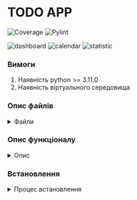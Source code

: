 # TODO APP

![Coverage](https://github.com/vaskinb/todoapp/actions/workflows/coverage.yml/badge.svg)
![Pylint](https://github.com/vaskinb/todoapp/releases/download/badge/pylint.svg)

![dashboard](https://github.com/user-attachments/assets/615f058a-2fda-4d64-8e16-3832553fca2f)
![calendar](https://github.com/user-attachments/assets/923a9a4f-01df-4e83-b945-851ca4c5b066)
![statistic](https://github.com/user-attachments/assets/ed860a72-b3ec-462d-a62a-7b2ef08e8f67)


### Вимоги

1. Наявність python >= 3.11.0
2. Наявність віртуального середовища

### Опис файлів
<details><summary>Файли</summary>

* `app` - основний каталог роботи с додатком
* * `app/auth/` - директорія з файлами для авторизації, автентифікації та 
    реєстрації користувачів
* * `app/main/` - директорія з файлами представлень додатку
* * `app/static/` - директорія зі статичними файлами
* * `app/templates/` - директорія з HTML-шаблонами для відображення
* * `app/utils/` - директорія з утилітами
* * `app/app.py` - основний файл для створення та налаштування Flask-додатку
* * `app/models.py` - моделі бази даних
* `.gitignore` - файл с налаштуваннями для GIT
* `config.py` - файл з базовими налаштуваннями конфігурації додатку
* `manage.py` - файл для керування додатком та виконання команд
* `README.md` - файл з описом проєкту, інструкцією з налаштування та 
використання
* `requirements.txt` - файл з бібліотеками для встановлення
* `run.sh` - файл для запуску допоміжних сервісів та тестів
* `wsgi.ini` - конфігураційний файл для запуску додатку через uWSGI 
* `wsgi.py` - точка входу для запуску додатку через wsgi
</details>

### Опис функціоналу

<details><summary>Опис</summary>

Програма являє собою комплексний інструмент для керування задачами, який 
складається з 3-х основних модулів:

#### 1. Dashboard

**Основні можливості:**

- **Створення задач:**  
  Користувач може створити нову задачу, заповнивши форму (TaskForm). 
При створенні задачі вказується заголовок, опис, дата виконання (due_date) та
початковий статус (за замовчуванням — _pending_).

- **Відображення задач:**  
  Задачі користувача відображаються у вигляді таблиці з наступними категоріями:
  - **All:** відображаються всі задачі.
  - **Pending:** задачі, що ще не почали виконуватись.
  - **Active:** задачі, над якими ведеться робота.
  - **Completed:** задачі, що були виконані.

- **Редагування та зміна статусів:**  
  Для кожної задачі доступні дії: 
редагування, видалення, зміна статусу (через кнопки "Start", "Done", "Undo"). 
Це дозволяє швидко коригувати інформацію про задачу або перемикати її стан.

- **RESTful API:**  
  Реалізовані маршрути для:
- ***створення (`/tasks/add`)***, 
- ***отримання (`/tasks/get/<task_id>`)***, 
- ***редагування (`/tasks/edit/<task_id>`)***, 
- ***видалення (`/tasks/delete/<task_id>`)***, 
- ***зміни статусу задачі (`/tasks/set_status/<task_id>`)***.

#### 2. Calendar

**Основні можливості:**

- **Інтеграція з FullCalendar:**  
  Модуль календаря використовує FullCalendar для візуалізації задач,
що дозволяє користувачу бачити задачі, розташовані за датами.

- **Drag & Drop:**  
  Реалізовано можливість перетягувати задачі між датами безпосередньо в
календарі, що спрощує планування і зміну дат виконання.

- **Створення та редагування:**  
  За допомогою календарного інтерфейсу користувач може створювати нові задачі 
або редагувати існуючі, використовуючи форму.

- **Зміна статусів:**  
  Користувач може змінювати статус задачі прямо в календарі.

#### 3. Statistic

**Основні можливості:**

- **Агрегація статистики:**  
  Модуль збирає та агрегує дані по задачах користувача. 
Формуються такі основні показники:
  - Загальна кількість задач.
  - Кількість задач у статусах `pending`, `active` та `completed`.

- **Динамічні графіки:**  
  Побудова двох типів графіків:
  - **Щоденна статистика:**  
    Графік, що відображає дані за останні 7 днів, де для кожного дня вказується
загальна кількість задач та кількість виконаних.
  - **Щотижнева статистика:**  
    Графік, що відображає дані за останні 4 тижні, де для кожного тижня 
відображаються загальна кількість задач та кількість виконаних.

</details>

### Встановлення

<details><summary>Процеc встановлення</summary>

#### Оновлення
* Оновлення сервера

``` shell
apt update && apt upgrade -y
```


#### PostgreSQL
* Встановлення PostgreSQL
```shell
apt install postgresql postgresql-contrib
```

* Створення БД PostgreSQL
```
$ sudo -u postgres psql
postgres=# create database limitless;
postgres=# create user todoapp with encrypted password 'todoapp';
postgres=# grant all privileges on database todoapp to todoapp;
```

* Створення тестової БД PostgreSQL (для локального тестування)
```
$ sudo -u postgres psql
postgres=# create database todoapp_test;
postgres=# create user todoapp_test with encrypted password 'todoapp_test';
postgres=# grant all privileges on database todoapp_test to todoapp_test;
```

* Створення міграцій БД
```
$ ./run.sh db init
$ ./run.sh db migrate
$ ./run.sh db upgrade
```


#### Supervisor
* Встановлення supervisor

``` shell
apt install supervisor
```

* Налаштування supervisor
```txt
[program:app]
command=/root/todoapp/venv/bin/uwsgi --ini /root/todoapp/wsgi_admin.ini --chdir /root/todoapp
autostart=true
autorestart=true
stopasgroup=true
stopsignal=QUIT
stderr_logfile=/var/log/%(program_name)s.log
stdout_logfile=/var/log/%(program_name)s.log
```

#### Project
* Встановлення git та отримання проєкту

``` shell
git clone git@github.com:vaskinb/todoapp.git
```

* Встановлення віртуального середовища

``` shell
apt install virtualenv
virtualenv -p python3 venv
. venv/bin/activate
```

* Встановлення залежностей

``` shell
pip install -r requirements.txt
```
</details>
